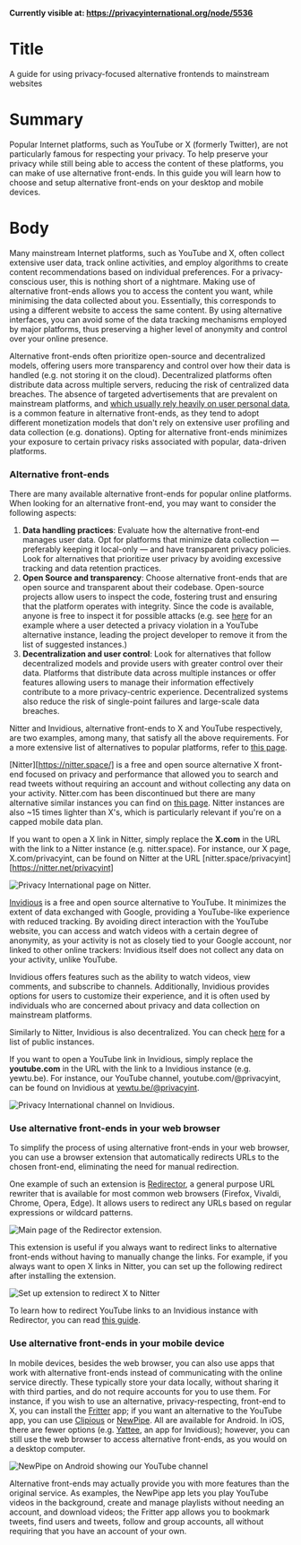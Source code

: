 **Currently visible at: https://privacyinternational.org/node/5536**

# Title
A guide for using privacy-focused alternative frontends to mainstream websites

# Summary
Popular Internet platforms, such as YouTube or X (formerly Twitter), are not particularly famous for respecting your privacy. To help preserve your privacy while still being able to access the content of these platforms, you can make of use alternative front-ends. In this guide you will learn how to choose and setup alternative front-ends on your desktop and mobile devices.

# Body

Many mainstream Internet platforms, such as YouTube and X, often collect extensive user data, track online activities, and employ algorithms to create content recommendations based on individual preferences. For a privacy-conscious user, this is nothing short of a nightmare. Making use of alternative front-ends allows you to access the content you want, while minimising the data collected about you. Essentially, this corresponds to using a different website to access the same content. By using alternative interfaces, you can avoid some of the data tracking mechanisms employed by major platforms, thus preserving a higher level of anonymity and control over your online presence.

Alternative front-ends often prioritize open-source and decentralized models, offering users more transparency and control over how their data is handled (e.g. not storing it on the cloud). Decentralized platforms often distribute data across multiple servers, reducing the risk of centralized data breaches. The absence of targeted advertisements that are prevalent on mainstream platforms, and [which usually rely heavily on user personal data](https://privacyinternational.org/learn/micro-targeting), is a common feature in alternative front-ends, as they tend to adopt different monetization models that don't rely on extensive user profiling and data collection (e.g. donations). Opting for alternative front-ends minimizes your exposure to certain privacy risks associated with popular, data-driven platforms.

### Alternative front-ends

There are many available alternative front-ends for popular online platforms. When looking for an alternative front-end, you may want to consider the following aspects:

1. **Data handling practices**: Evaluate how the alternative front-end manages user data. Opt for platforms that minimize data collection — preferably keeping it local-only — and have transparent privacy policies. Look for alternatives that prioritize user privacy by avoiding excessive tracking and data retention practices.
2. **Open Source and transparency**: Choose alternative front-ends that are open source and transparent about their codebase. Open-source projects allow users to inspect the code, fostering trust and ensuring that the platform operates with integrity. Since the code is available, anyone is free to inspect it for possible attacks (e.g. see [here](https://github.com/iv-org/invidious/issues/1456) for an example where a user detected a privacy violation in a YouTube alternative instance, leading the project developer to remove it from the list of suggested instances.)
3. **Decentralization and user control**: Look for alternatives that follow decentralized models and provide users with greater control over their data. Platforms that distribute data across multiple instances or offer features allowing users to manage their information effectively contribute to a more privacy-centric experience. Decentralized systems also reduce the risk of single-point failures and large-scale data breaches.

Nitter and Invidious, alternative front-ends to X and YouTube respectively, are two examples, among many, that satisfy all the above requirements. For a more extensive list of alternatives to popular platforms, refer to [this page](https://github.com/digitalblossom/alternative-frontends).

[Nitter][https://nitter.space/] is a free and open source alternative X front-end focused on privacy and performance that allowed you to search and read tweets without requiring an account and without collecting any data on your activity. Nitter.com has been discontinued but there are many alternative similar instances you can find on [this page](https://status.d420.de/). Nitter instances are also ~15 times lighter than X's, which is particularly relevant if you're on a capped mobile data plan. 

If you want to open a X link in Nitter, simply replace the **X.com** in the URL with the link to a Nitter instance (e.g. nitter.space). For instance, our X page, X.com/privacyint, can be found on Nitter at the URL [nitter.space/privacyint][https://nitter.net/privacyint] 

![Privacy International page on Nitter.](../../images/Alternative-Frontends/nitter-pi.png?raw=true)

[Invidious](https://invidious.io/) is a free and open source alternative to YouTube. It  minimizes the extent of data exchanged with Google, providing a YouTube-like experience with reduced tracking. By avoiding direct interaction with the YouTube website, you can access and watch videos with a certain degree of anonymity, as your activity is not as closely tied to your Google account, nor linked to other online trackers: Invidious itself does not collect any data on your activity, unlike YouTube.

Invidious offers features such as the ability to watch videos, view comments, and subscribe to channels. Additionally, Invidious provides options for users to customize their experience, and it is often used by individuals who are concerned about privacy and data collection on mainstream platforms.

Similarly to Nitter, Invidious is also decentralized. You can check [here](https://docs.invidious.io/instances/) for a list of public instances. 

If you want to open a YouTube link in Invidious, simply replace the **youtube.com** in the URL with the link to a Invidious instance (e.g. yewtu.be). For instance, our YouTube channel, youtube.com/@privacyint, can be found on Invidious at [yewtu.be/@privacyint](https://yewtu.be/channel/UCwyKZWhsD2YFg8huOaO3IOg).

![Privacy International channel on Invidious.](../../images/Alternative-Frontends/invidious-pi.png?raw=true)


### Use alternative front-ends in your web browser
To simplify the process of using alternative front-ends in your web browser, you can use a browser extension that automatically redirects URLs to the chosen front-end, eliminating the need for manual redirection. 

One example of such an extension is [Redirector](https://github.com/einaregilsson/Redirector), a general purpose URL rewriter that is available for most common web browsers (Firefox, Vivaldi, Chrome, Opera, Edge). It allows users to redirect any URLs based on regular expressions or wildcard patterns.

![Main page of the Redirector extension.](../../images/Alternative-Frontends/redirector-home.png?raw=true)

This extension is useful if you always want to redirect links to alternative front-ends without having to manually change the links. For example, if you always want to open X links in Nitter, you can set up the following redirect after installing the extension.

![Set up extension to redirect X to Nitter](../../images/Alternative-Frontends/redirect-rule.png?raw=true)

To learn how to redirect YouTube links to an Invidious instance with Redirector, you can read [this guide](https://docs.invidious.io/redirector/).

### Use alternative front-ends in your mobile device
In mobile devices, besides the web browser, you can also use apps that work with alternative front-ends instead of communicating with the online service directly. These typically store your data locally, without sharing it with third parties, and do not require accounts for you to use them. For instance, if you wish to use an alternative, privacy-respecting, front-end to X, you can install the [Fritter](https://fritter.cc/) app; if you want an alternative to the YouTube app, you can use [Clipious](https://github.com/lamarios/clipious) or [NewPipe](https://newpipe.net/). All are available for Android. In iOS, there are fewer options (e.g. [Yattee](https://apps.apple.com/us/app/yattee/id1595136629?platform=iphone), an app for Invidious); however, you can still use the web browser to access alternative front-ends, as you would on a desktop computer.

![NewPipe on Android showing our YouTube channel](../../images/Alternative-Frontends/newpipe-pi.jpg?raw=true)

Alternative front-ends may actually provide you with more features than the original service. As examples, the NewPipe app lets you play YouTube videos in the background, create and manage playlists without needing an account, and download videos; the Fritter app allows you to bookmark tweets, find users and tweets, follow and group accounts, all without requiring that you have an account of your own.

[1]: https://fritter.cc/
[2]: https://github.com/lamarios/clipious
[3]: https://newpipe.net/
[4]: https://github.com/iv-org/invidious/issues/1456
[5]: https://nitter.net/ 
[6]: https://github.com/zedeus/nitter/wiki/Instances
[7]: https://nitter.net/privacyint
[8]: https://apps.apple.com/us/app/yattee/id1595136629?platform=iphone
[9]: https://docs.invidious.io/instances/
[10]: https://yewtu.be/@privacyin
[11]: https://github.com/einaregilsson/Redirector
[12]: https://docs.invidious.io/redirector/
[13]: https://privacyinternational.org/learn/micro-targeting
[14]: https://github.com/digitalblossom/alternative-frontends
[15]: https://invidious.io/
